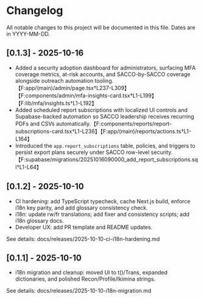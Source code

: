 # Changelog

All notable changes to this project will be documented in this file. Dates are in YYYY-MM-DD.

## [0.1.3] - 2025-10-16
- Added a security adoption dashboard for administrators, surfacing MFA coverage metrics, at-risk accounts, and SACCO-by-SACCO coverage alongside outreach automation tooling.【F:app/(main)/admin/page.tsx†L237-L309】【F:components/admin/mfa-insights-card.tsx†L1-L199】【F:lib/mfa/insights.ts†L1-L192】
- Added scheduled report subscriptions with localized UI controls and Supabase-backed automation so SACCO leadership receives recurring PDFs and CSVs automatically.【F:components/reports/report-subscriptions-card.tsx†L1-L236】【F:app/(main)/reports/actions.ts†L1-L164】
- Introduced the `app.report_subscriptions` table, policies, and triggers to persist export plans securely under SACCO row-level security.【F:supabase/migrations/20251016090000_add_report_subscriptions.sql†L1-L64】

## [0.1.2] - 2025-10-10
- CI hardening: add TypeScript typecheck, cache Next.js build, enforce i18n key parity, and add glossary consistency check.
- i18n: update rw/fr translations; add fixer and consistency scripts; add i18n glossary docs.
- Developer UX: add PR template and README updates.

See details: docs/releases/2025-10-10-ci-i18n-hardening.md

## [0.1.1] - 2025-10-10
- i18n migration and cleanup: moved UI to t()/Trans, expanded dictionaries, and polished Recon/Profile/Ikimina strings.

See details: docs/releases/2025-10-10-i18n-migration.md
